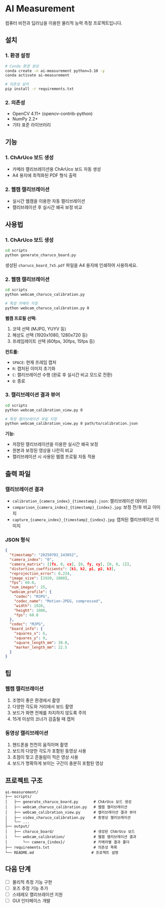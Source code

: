 # AI Measurement

컴퓨터 비전과 딥러닝을 이용한 물리적 능력 측정 프로젝트입니다.

## 설치

### 1. 환경 설정
```bash
# Conda 환경 생성
conda create -n ai-measurement python=3.10 -y
conda activate ai-measurement

# 의존성 설치
pip install -r requirements.txt
```

### 2. 의존성
- OpenCV 4.11+ (opencv-contrib-python)
- NumPy 2.2+
- 기타 표준 라이브러리

## 기능

### 1. ChArUco 보드 생성
- 카메라 캘리브레이션용 ChArUco 보드 자동 생성
- A4 용지에 최적화된 PDF 형식 출력

### 2. 웹캠 캘리브레이션
- 실시간 웹캠을 이용한 자동 캘리브레이션
- 캘리브레이션 후 실시간 왜곡 보정 비교

## 사용법

### 1. ChArUco 보드 생성
```bash
cd scripts
python generate_charuco_board.py
```
생성된 `charuco_board_7x5.pdf` 파일을 A4 용지에 인쇄하여 사용하세요.

### 2. 웹캠 캘리브레이션
```bash
cd scripts
python webcam_charuco_calibration.py

# 특정 카메라 지정
python webcam_charuco_calibration.py 0
```

**웹캠 프로필 선택:**
1. 코덱 선택 (MJPG, YUYV 등)
2. 해상도 선택 (1920x1080, 1280x720 등)
3. 프레임레이트 선택 (60fps, 30fps, 15fps 등)

**컨트롤:**
- `SPACE`: 현재 프레임 캡처
- `R`: 캡처된 이미지 초기화
- `C`: 캘리브레이션 수행 (완료 후 실시간 비교 모드로 전환)
- `Q`: 종료

### 3. 캘리브레이션 결과 뷰어
```bash
cd scripts
python webcam_calibration_view.py 0

# 특정 캘리브레이션 파일 지정
python webcam_calibration_view.py 0 path/to/calibration.json
```

**기능:**
- 저장된 캘리브레이션을 이용한 실시간 왜곡 보정
- 원본과 보정된 영상을 나란히 비교
- 캘리브레이션 시 사용된 웹캠 프로필 자동 적용

## 출력 파일

### 캘리브레이션 결과
- `calibration_{camera_index}_{timestamp}.json`: 캘리브레이션 데이터
- `comparison_{camera_index}_{timestamp}_{index}.jpg`: 보정 전/후 비교 이미지
- `capture_{camera_index}_{timestamp}_{index}.jpg`: 캡처된 캘리브레이션 이미지

### JSON 형식
```json
{
  "timestamp": "20250702_143052",
  "camera_index": "0",
  "camera_matrix": [[fx, 0, cx], [0, fy, cy], [0, 0, 1]],
  "distortion_coefficients": [k1, k2, p1, p2, k3],
  "reprojection_error": 0.234,
  "image_size": [1920, 1080],
  "fps": 60.0,
  "num_images": 25,
  "webcam_profile": {
    "codec": "MJPG",
    "codec_name": "Motion-JPEG, compressed",
    "width": 1920,
    "height": 1080,
    "fps": 60.0
  },
  "codec": "MJPG",
  "board_info": {
    "squares_x": 6,
    "squares_y": 9,
    "square_length_mm": 30.0,
    "marker_length_mm": 22.5
  }
}
```

## 팁

### 웹캠 캘리브레이션
1. 조명이 좋은 환경에서 촬영
2. 다양한 각도와 거리에서 보드 촬영
3. 보드가 화면 전체를 차지하지 않도록 주의
4. 15개 이상의 코너가 검출될 때 캡처

### 동영상 캘리브레이션
1. 핸드폰을 천천히 움직이며 촬영
2. 보드의 다양한 각도가 포함된 동영상 사용
3. 초점이 맞고 흔들림이 적은 영상 사용
4. 보드가 명확하게 보이는 구간이 충분히 포함된 영상

## 프로젝트 구조
```
ai-measurement/
├── scripts/
│   ├── generate_charuco_board.py       # ChArUco 보드 생성
│   ├── webcam_charuco_calibration.py   # 웹캠 캘리브레이션
│   ├── webcam_calibration_view.py      # 캘리브레이션 결과 뷰어
│   ├── video_charuco_calibration.py    # 동영상 캘리브레이션
│   └── ...
├── output/
│   ├── charuco_board/                  # 생성된 ChArUco 보드
│   └── webcam_calibration/             # 웹캠 캘리브레이션 결과
│       └── camera_{index}/             # 카메라별 결과 폴더
├── requirements.txt                    # 의존성 목록
└── README.md                          # 프로젝트 설명
```

## 다음 단계
- [ ] 물리적 측정 기능 구현
- [ ] 포즈 추정 기능 추가
- [ ] 스테레오 캘리브레이션 지원
- [ ] GUI 인터페이스 개발
